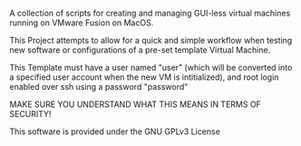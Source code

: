 A collection of scripts for creating and managing GUI-less virtual machines running on VMware Fusion on MacOS.

This Project attempts to allow for a quick and simple workflow when testing new software or configurations of a pre-set template Virtual Machine.

This Template must have a user named "user" (which will be converted into a specified user account when the new VM is intitialized), and root login enabled over ssh using a password "password"

MAKE SURE YOU UNDERSTAND WHAT THIS MEANS IN TERMS OF SECURITY!

This software is provided under the GNU GPLv3 License